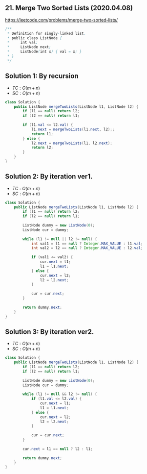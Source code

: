 ## 21. Merge Two Sorted Lists (2020.04.08)

https://leetcode.com/problems/merge-two-sorted-lists/


```java
/**
 * Definition for singly-linked list.
 * public class ListNode {
 *     int val;
 *     ListNode next;
 *     ListNode(int x) { val = x; }
 * }
 */
```

## Solution 1: By recursion

- $TC:O(m+n)$
- $SC:O(m+n)$

```java
class Solution {
    public ListNode mergeTwoLists(ListNode l1, ListNode l2) {
        if (l1 == null) return l2;
        if (l2 == null) return l1;
        
        if (l1.val <= l2.val) {
            l1.next = mergeTwoLists(l1.next, l2);;
            return l1;
        } else {
            l2.next = mergeTwoLists(l1, l2.next);
            return l2;
        }
    }
}
```

## Solution 2: By iteration ver1.

- $TC:O(m+n)$
- $SC:O(m+n)$

```java
class Solution {
    public ListNode mergeTwoLists(ListNode l1, ListNode l2) {
        if (l1 == null) return l2;
        if (l2 == null) return l1;
        
        ListNode dummy = new ListNode(0);
        ListNode cur = dummy;
        
        while (l1 != null || l2 != null) {
            int val1 = l1 == null ? Integer.MAX_VALUE : l1.val;
            int val2 = l2 == null ? Integer.MAX_VALUE : l2.val;
            
            if (val1 <= val2) {
                cur.next = l1;
                l1 = l1.next;
            } else {
                cur.next = l2;
                l2 = l2.next;
            }
            
            cur = cur.next;
        }
        
        return dummy.next;
    }
}
```

## Solution 3: By iteration ver2.

- $TC:O(m+n)$
- $SC:O(m+n)$

```java
class Solution {
    public ListNode mergeTwoLists(ListNode l1, ListNode l2) {
        if (l1 == null) return l2;
        if (l2 == null) return l1;
        
        ListNode dummy = new ListNode(0);
        ListNode cur = dummy;
        
        while (l1 != null && l2 != null) {
            if (l1.val <= l2.val) {
                cur.next = l1;
                l1 = l1.next;
            } else {
                cur.next = l2;
                l2 = l2.next;
            }
            
            cur = cur.next;
        }
        
        cur.next = l1 == null ? l2 : l1;
        
        return dummy.next;
    }
}
```

